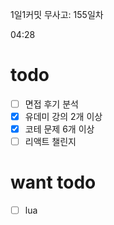 1일1커밋 무사고: 155일차

04:28

# todo

- [ ] 면접 후기 분석
- [x] 유데미 강의 2개 이상
- [x] 코테 문제 6개 이상
- [ ] 리액트 챌린지

# want todo

- [ ] lua


